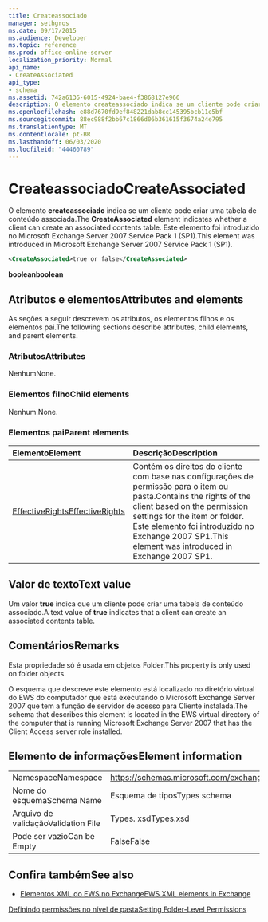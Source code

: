 ```yaml
---
title: Createassociado
manager: sethgros
ms.date: 09/17/2015
ms.audience: Developer
ms.topic: reference
ms.prod: office-online-server
localization_priority: Normal
api_name:
- CreateAssociated
api_type:
- schema
ms.assetid: 742a6136-6015-4924-bae4-f3868127e966
description: O elemento createassociado indica se um cliente pode criar uma tabela de conteúdo associada. Este elemento foi introduzido no Microsoft Exchange Server 2007 Service Pack 1 (SP1).
ms.openlocfilehash: e88d7670fd9ef848221dab8cc145395bcb11e5bf
ms.sourcegitcommit: 88ec988f2bb67c1866d06b361615f3674a24e795
ms.translationtype: MT
ms.contentlocale: pt-BR
ms.lasthandoff: 06/03/2020
ms.locfileid: "44460789"
---
```

# <a name="createassociated"></a><span data-ttu-id="0d1a1-104">Createassociado</span><span class="sxs-lookup"><span data-stu-id="0d1a1-104">CreateAssociated</span></span>

<span data-ttu-id="0d1a1-105">O elemento **createassociado** indica se um cliente pode criar uma tabela de conteúdo associada.</span><span class="sxs-lookup"><span data-stu-id="0d1a1-105">The **CreateAssociated** element indicates whether a client can create an associated contents table.</span></span> <span data-ttu-id="0d1a1-106">Este elemento foi introduzido no Microsoft Exchange Server 2007 Service Pack 1 (SP1).</span><span class="sxs-lookup"><span data-stu-id="0d1a1-106">This element was introduced in Microsoft Exchange Server 2007 Service Pack 1 (SP1).</span></span> 
  
```xml
<CreateAssociated>true or false</CreateAssociated>
```

 <span data-ttu-id="0d1a1-107">**boolean**</span><span class="sxs-lookup"><span data-stu-id="0d1a1-107">**boolean**</span></span>
## <a name="attributes-and-elements"></a><span data-ttu-id="0d1a1-108">Atributos e elementos</span><span class="sxs-lookup"><span data-stu-id="0d1a1-108">Attributes and elements</span></span>

<span data-ttu-id="0d1a1-109">As seções a seguir descrevem os atributos, os elementos filhos e os elementos pai.</span><span class="sxs-lookup"><span data-stu-id="0d1a1-109">The following sections describe attributes, child elements, and parent elements.</span></span>
  
### <a name="attributes"></a><span data-ttu-id="0d1a1-110">Atributos</span><span class="sxs-lookup"><span data-stu-id="0d1a1-110">Attributes</span></span>

<span data-ttu-id="0d1a1-111">Nenhum</span><span class="sxs-lookup"><span data-stu-id="0d1a1-111">None.</span></span>
  
### <a name="child-elements"></a><span data-ttu-id="0d1a1-112">Elementos filho</span><span class="sxs-lookup"><span data-stu-id="0d1a1-112">Child elements</span></span>

<span data-ttu-id="0d1a1-113">Nenhum.</span><span class="sxs-lookup"><span data-stu-id="0d1a1-113">None.</span></span>
  
### <a name="parent-elements"></a><span data-ttu-id="0d1a1-114">Elementos pai</span><span class="sxs-lookup"><span data-stu-id="0d1a1-114">Parent elements</span></span>

|<span data-ttu-id="0d1a1-115">**Elemento**</span><span class="sxs-lookup"><span data-stu-id="0d1a1-115">**Element**</span></span>|<span data-ttu-id="0d1a1-116">**Descrição**</span><span class="sxs-lookup"><span data-stu-id="0d1a1-116">**Description**</span></span>|
|:-----|:-----|
|[<span data-ttu-id="0d1a1-117">EffectiveRights</span><span class="sxs-lookup"><span data-stu-id="0d1a1-117">EffectiveRights</span></span>](effectiverights.md) <br/> |<span data-ttu-id="0d1a1-118">Contém os direitos do cliente com base nas configurações de permissão para o item ou pasta.</span><span class="sxs-lookup"><span data-stu-id="0d1a1-118">Contains the rights of the client based on the permission settings for the item or folder.</span></span> <span data-ttu-id="0d1a1-119">Este elemento foi introduzido no Exchange 2007 SP1.</span><span class="sxs-lookup"><span data-stu-id="0d1a1-119">This element was introduced in Exchange 2007 SP1.</span></span>  <br/> |
   
## <a name="text-value"></a><span data-ttu-id="0d1a1-120">Valor de texto</span><span class="sxs-lookup"><span data-stu-id="0d1a1-120">Text value</span></span>

<span data-ttu-id="0d1a1-121">Um valor **true** indica que um cliente pode criar uma tabela de conteúdo associado.</span><span class="sxs-lookup"><span data-stu-id="0d1a1-121">A text value of **true** indicates that a client can create an associated contents table.</span></span> 
  
## <a name="remarks"></a><span data-ttu-id="0d1a1-122">Comentários</span><span class="sxs-lookup"><span data-stu-id="0d1a1-122">Remarks</span></span>

<span data-ttu-id="0d1a1-123">Esta propriedade só é usada em objetos Folder.</span><span class="sxs-lookup"><span data-stu-id="0d1a1-123">This property is only used on folder objects.</span></span>
  
<span data-ttu-id="0d1a1-124">O esquema que descreve este elemento está localizado no diretório virtual do EWS do computador que está executando o Microsoft Exchange Server 2007 que tem a função de servidor de acesso para Cliente instalada.</span><span class="sxs-lookup"><span data-stu-id="0d1a1-124">The schema that describes this element is located in the EWS virtual directory of the computer that is running Microsoft Exchange Server 2007 that has the Client Access server role installed.</span></span>
  
## <a name="element-information"></a><span data-ttu-id="0d1a1-125">Elemento de informações</span><span class="sxs-lookup"><span data-stu-id="0d1a1-125">Element information</span></span>

|||
|:-----|:-----|
|<span data-ttu-id="0d1a1-126">Namespace</span><span class="sxs-lookup"><span data-stu-id="0d1a1-126">Namespace</span></span>  <br/> |https://schemas.microsoft.com/exchange/services/2006/types  <br/> |
|<span data-ttu-id="0d1a1-127">Nome do esquema</span><span class="sxs-lookup"><span data-stu-id="0d1a1-127">Schema Name</span></span>  <br/> |<span data-ttu-id="0d1a1-128">Esquema de tipos</span><span class="sxs-lookup"><span data-stu-id="0d1a1-128">Types schema</span></span>  <br/> |
|<span data-ttu-id="0d1a1-129">Arquivo de validação</span><span class="sxs-lookup"><span data-stu-id="0d1a1-129">Validation File</span></span>  <br/> |<span data-ttu-id="0d1a1-130">Types. xsd</span><span class="sxs-lookup"><span data-stu-id="0d1a1-130">Types.xsd</span></span>  <br/> |
|<span data-ttu-id="0d1a1-131">Pode ser vazio</span><span class="sxs-lookup"><span data-stu-id="0d1a1-131">Can be Empty</span></span>  <br/> |<span data-ttu-id="0d1a1-132">False</span><span class="sxs-lookup"><span data-stu-id="0d1a1-132">False</span></span>  <br/> |
   
## <a name="see-also"></a><span data-ttu-id="0d1a1-133">Confira também</span><span class="sxs-lookup"><span data-stu-id="0d1a1-133">See also</span></span>



- [<span data-ttu-id="0d1a1-134">Elementos XML do EWS no Exchange</span><span class="sxs-lookup"><span data-stu-id="0d1a1-134">EWS XML elements in Exchange</span></span>](ews-xml-elements-in-exchange.md)


[<span data-ttu-id="0d1a1-135">Definindo permissões no nível de pasta</span><span class="sxs-lookup"><span data-stu-id="0d1a1-135">Setting Folder-Level Permissions</span></span>](https://msdn.microsoft.com/library/c7530e86-5112-401c-b10a-9c054ae59f07%28Office.15%29.aspx)

